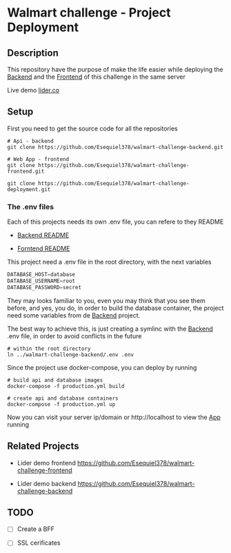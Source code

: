 # Walmart challenge - Project Deployment

## Description

This repository have the purpose of make the life easier while deploying
the [Backend](https://github.com/Esequiel378/walmart-challenge-backend) and the
[Frontend](https://github.com/Esequiel378/walmart-challenge-frontend) of this
challenge in the same server

Live demo [lider.co](http://165.22.3.102)

## Setup

First you need to get the source code for all the repositories

```shell
# Api - backend
git clone https://github.com/Esequiel378/walmart-challenge-backend.git

# Web App - frontend
git clone https://github.com/Esequiel378/walmart-challenge-frontend.git

git clone https://github.com/Esequiel378/walmart-challenge-deployment.git
```

### The .env files

Each of this projects needs its own .env file, you can refere to they README

+ [Backend README](https://github.com/Esequiel378/walmart-challenge-backend/blob/master/README.md)

+ [Forntend README](https://github.com/Esequiel378/walmart-challenge-frontend/blob/master/README.md)

This project need a .env file in the root directory, with the next variables

```Python
DATABASE_HOST=database
DATABASE_USERNAME=root
DATABASE_PASSWORD=secret
```

They may looks familiar to you, even you may think that you see them before,
and yes, you do, in order to build the database container, the project need some
variables from de [Backend](https://github.com/Esequiel378/walmart-challenge-backend)
project.

The best way to achieve this, is just creating a symlinc
with the [Backend](https://github.com/Esequiel378/walmart-challenge-backend)
.env file, in order to avoid conflicts in the future

```shell
# within the root directory
ln ../walmart-challenge-backend/.env .env
```

Since the project use docker-compose, you can deploy by running

```shell
# build api and database images
docker-compose -f production.yml build

# create api and database containers
docker-compose -f production.yml up
```

Now you can visit your server ip/domain or http://localhost to view the [App](https://github.com/Esequiel378/walmart-challenge-frontend)
running

## Related Projects

+ Lider demo frontend https://github.com/Esequiel378/walmart-challenge-frontend

+ Lider demo backend https://github.com/Esequiel378/walmart-challenge-backend

## TODO

- [ ] Create a BFF

- [ ] SSL cerificates
